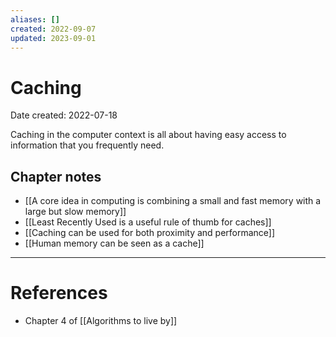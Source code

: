 ```yaml
---
aliases: []
created: 2022-09-07
updated: 2023-09-01
---
```


# Caching
Date created: 2022-07-18

Caching in the computer context is all about having easy access to information that you frequently need.

## Chapter notes

- [[A core idea in computing is combining a small and fast memory with a large but slow memory]]
- [[Least Recently Used is a useful rule of thumb for caches]]
- [[Caching can be used for both proximity and performance]]
- [[Human memory can be seen as a cache]]

---
# References
* Chapter 4 of [[Algorithms to live by]]